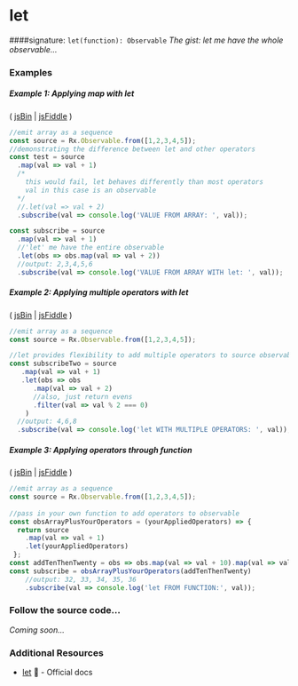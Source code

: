 # let
####signature: `let(function): Observable`
*The gist: let me have the whole observable...*


### Examples

##### Example 1: Applying map with let

( [jsBin](http://jsbin.com/sicavuvijo/1/edit?js,console) | [jsFiddle](https://jsfiddle.net/btroncone/6n7w3b22/) )

```js
//emit array as a sequence
const source = Rx.Observable.from([1,2,3,4,5]);
//demonstrating the difference between let and other operators
const test = source
  .map(val => val + 1)
  /*
  	this would fail, let behaves differently than most operators
  	val in this case is an observable
  */
  //.let(val => val + 2)
  .subscribe(val => console.log('VALUE FROM ARRAY: ', val));

const subscribe = source
  .map(val => val + 1)
  //'let' me have the entire observable
  .let(obs => obs.map(val => val + 2))
  //output: 2,3,4,5,6
  .subscribe(val => console.log('VALUE FROM ARRAY WITH let: ', val));
```

##### Example 2: Applying multiple operators with let

( [jsBin](http://jsbin.com/zamizapaho/1/edit?js,console) | [jsFiddle](https://jsfiddle.net/btroncone/gxsq1woc/) )

```js
//emit array as a sequence
const source = Rx.Observable.from([1,2,3,4,5]);

//let provides flexibility to add multiple operators to source observable then return
const subscribeTwo = source
   .map(val => val + 1)
   .let(obs => obs
      .map(val => val + 2)
      //also, just return evens
      .filter(val => val % 2 === 0)
    )
  //output: 4,6,8
  .subscribe(val => console.log('let WITH MULTIPLE OPERATORS: ', val));
```

##### Example 3: Applying operators through function

( [jsBin](http://jsbin.com/vojelelamu/1/edit?js,console) | [jsFiddle](https://jsfiddle.net/btroncone/ah09dL9e/) )

```js
//emit array as a sequence
const source = Rx.Observable.from([1,2,3,4,5]);
 
//pass in your own function to add operators to observable
const obsArrayPlusYourOperators = (yourAppliedOperators) => {
  return source
    .map(val => val + 1)
    .let(yourAppliedOperators)
 };
const addTenThenTwenty = obs => obs.map(val => val + 10).map(val => val + 20);
const subscribe = obsArrayPlusYourOperators(addTenThenTwenty)
	//output: 32, 33, 34, 35, 36
	.subscribe(val => console.log('let FROM FUNCTION:', val));
```

### Follow the source code...
*Coming soon...*


### Additional Resources
* [let](https://github.com/Reactive-Extensions/RxJS/blob/master/doc/api/core/operators/let.md) :newspaper: - Official docs